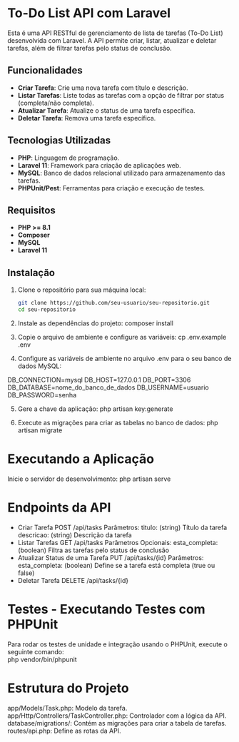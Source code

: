 # To-Do List API com Laravel

Esta é uma API RESTful de gerenciamento de lista de tarefas (To-Do List) desenvolvida com Laravel. A API permite criar, listar, atualizar e deletar tarefas, além de filtrar tarefas pelo status de conclusão.

## Funcionalidades

- **Criar Tarefa**: Crie uma nova tarefa com título e descrição.
- **Listar Tarefas**: Liste todas as tarefas com a opção de filtrar por status (completa/não completa).
- **Atualizar Tarefa**: Atualize o status de uma tarefa específica.
- **Deletar Tarefa**: Remova uma tarefa específica.

## Tecnologias Utilizadas

- **PHP**: Linguagem de programação.
- **Laravel 11**: Framework para criação de aplicações web.
- **MySQL**: Banco de dados relacional utilizado para armazenamento das tarefas.
- **PHPUnit/Pest**: Ferramentas para criação e execução de testes.

## Requisitos

- **PHP >= 8.1**
- **Composer**
- **MySQL**
- **Laravel 11**

## Instalação

1. Clone o repositório para sua máquina local:
   ```bash
   git clone https://github.com/seu-usuario/seu-repositorio.git
   cd seu-repositorio

2. Instale as dependências do projeto:
composer install

3. Copie o arquivo de ambiente e configure as variáveis:
cp .env.example .env

4. Configure as variáveis de ambiente no arquivo .env para o seu banco de dados MySQL:

DB_CONNECTION=mysql
DB_HOST=127.0.0.1
DB_PORT=3306
DB_DATABASE=nome_do_banco_de_dados
DB_USERNAME=usuario
DB_PASSWORD=senha

5. Gere a chave da aplicação:
php artisan key:generate

6. Execute as migrações para criar as tabelas no banco de dados:
php artisan migrate

# Executando a Aplicação
Inicie o servidor de desenvolvimento: php artisan serve

# Endpoints da API

- Criar Tarefa
    POST /api/tasks
    Parâmetros:
    titulo: (string) Título da tarefa
    descricao: (string) Descrição da tarefa
- Listar Tarefas
    GET /api/tasks
    Parâmetros Opcionais:
    esta_completa: (boolean) Filtra as tarefas pelo status de conclusão
- Atualizar Status de uma Tarefa
    PUT /api/tasks/{id}
    Parâmetros:
    esta_completa: (boolean) Define se a tarefa está completa (true ou false)
- Deletar Tarefa
    DELETE /api/tasks/{id}

# Testes - Executando Testes com PHPUnit

Para rodar os testes de unidade e integração usando o PHPUnit, execute o seguinte comando:  
php vendor/bin/phpunit

# Estrutura do Projeto
app/Models/Task.php: Modelo da tarefa.
app/Http/Controllers/TaskController.php: Controlador com a lógica da API.
database/migrations/: Contém as migrações para criar a tabela de tarefas.
routes/api.php: Define as rotas da API.